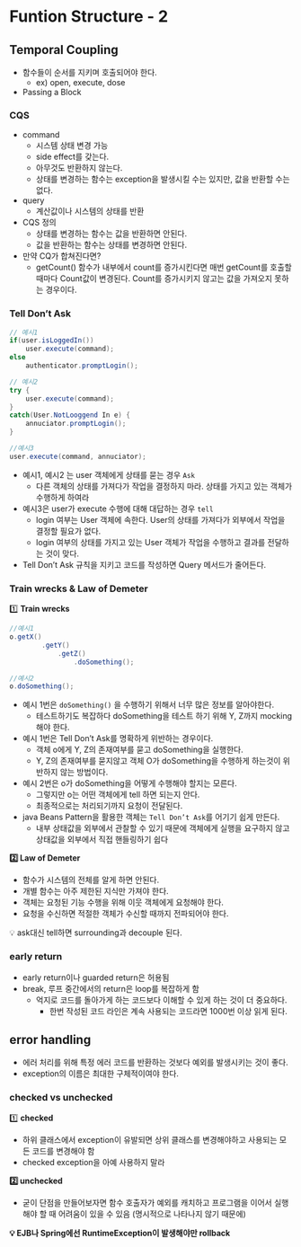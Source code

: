# Funtion Structure - 2

## Temporal Coupling

- 함수들이 순서를 지키며 호출되어야 한다.
    - ex) open, execute, dose
- Passing a Block

### CQS

- command
    - 시스템 상태 변경 가능
    - side effect를 갖는다.
    - 아무것도 반환하지 않는다.
    - 상태를 변경하는 함수는 exception을 발생시킬 수는 있지만, 값을 반환할 수는 없다.
- query
    - 계산값이나 시스템의 상태를 반환
- CQS 정의
    - 상태를 변경하는 함수는 값을 반환하면 안된다.
    - 값을 반환하는 함수는 상태를 변경하면 안된다.
- 만약 CQ가 합쳐진다면?
    - getCount() 함수가 내부에서 count를 증가시킨다면 매번 getCount를 호출할 때마다 Count값이 변경된다. Count를 증가시키지 않고는 값을 가져오지 못하는 경우이다.

### Tell Don’t Ask

```java
// 예시1
if(user.isLoggedIn())
	user.execute(command);
else
	authenticator.promptLogin();

// 예시2
try {
	user.execute(command);
}
catch(User.NotLooggend In e) {
	annuciator.promptLogin();
}

//예시3
user.execute(command, annuciator);
```

- 예시1, 예시2 는 user 객체에게 상태를 묻는 경우 `Ask`
    - 다른 객체의 상태를 가져다가 작업을 결정하지 마라. 상태를 가지고 있는 객체가 수행하게 하여라
- 예시3은 user가 execute 수행에 대해 대답하는 경우 `tell`
    - login 여부는 User 객체에 속한다. User의 상태를 가져다가 외부에서 작업을 결정할 필요가 없다.
    - login 여부의 상태를 가지고 있는 User 객체가 작업을 수행하고 결과를 전달하는 것이 맞다.
- Tell Don’t Ask 규칙을 지키고 코드를 작성하면 Query 메서드가 줄어든다.

### Train wrecks & Law of Demeter

1️⃣ **Train wrecks**

```java
//예시1
o.getX()
		.getY()
			.getZ()
				.doSomething();

//예시2
o.doSomething();
```

- 예시 1번은 `doSomething()` 을 수행하기 위해서 너무 많은 정보를 알아야한다.
    - 테스트하기도 복잡하다 doSomething을 테스트 하기 위해 Y, Z까지 mocking 해야 한다.
- 예시 1번은 Tell Don’t Ask를 명확하게 위반하는 경우이다.
    - 객체 o에게 Y, Z의 존재여부를 묻고 doSomething을 실행한다.
    - Y, Z의 존재여부를 묻지않고 객체 O가 doSomething을 수행하게 하는것이 위반하지 않는 방법이다.
- 예시 2번은 o가 doSomething을 어떻게 수행해야 할지는 모른다.
    - 그렇지만 o는 어떤 객체에게 tell 하면 되는지 안다.
    - 최종적으로는 처리되기까지 요청이 전달된다.
- java Beans Pattern을 활용한 객체는 `Tell Don’t Ask`를 어기기 쉽게 만든다.
    - 내부 상태값을 외부에서 관찰할 수 있기 때문에 객체에게 실행을 요구하지 않고 상태값을 외부에서 직접 핸들링하기 쉽다

**2️⃣ Law of Demeter**

- 함수가 시스템의 전체를 알게 하면 안된다.
- 개별 함수는 아주 제한된 지식만 가져야 한다.
- 객체는 요청된 기능 수행을 위해 이웃 객체에게 요청해야 한다.
- 요청을 수신하면 적절한 객체가 수신할 때까지 전파되어야 한다.

<aside>
💡 ask대신 tell하면 surrounding과 decouple 된다.

</aside>

### early return

- early return이나 guarded return은 허용됨
- break, 루프 중간에서의 return은 loop를 복잡하게 함
    - 억지로 코드를 돌아가게 하는 코드보다 이해할 수 있게 하는 것이 더 중요하다.
        - 한번 작성된 코드 라인은 계속 사용되는 코드라면 1000번 이상 읽게 된다.

## error handling

- 에러 처리를 위해 특정 에러 코드를 반환하는 것보다 예외를 발생시키는 것이 좋다.
- exception의 이름은 최대한 구체적이여야 한다.

### **checked vs unchecked**

1️⃣ **checked**

- 하위 클래스에서 exception이 유발되면 상위 클래스를 변경해야하고 사용되는 모든 코드를 변경해야 함
- checked exception을 아예 사용하지 말라

**2️⃣ unchecked**

- 굳이 단점을 만들어보자면 함수 호출자가 예외를 캐치하고 프로그램을 이어서 실행해야 할 때 어려움이 있을 수 있음 (명시적으로 나타나지 않기 때문에)



**💡 EJB나 Spring에선 RuntimeException이 발생해야만 rollback**
